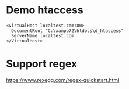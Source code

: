 # Demo htaccess

```
<VirtualHost localtest.com:80>
  DocumentRoot "C:\xampp72\htdocs\d_htaccess" 
  ServerName localtest.com
</VirtualHost>
```

# Support regex
https://www.rexegg.com/regex-quickstart.html

